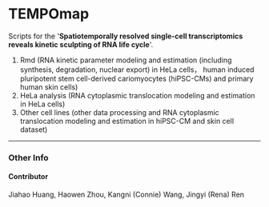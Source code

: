 # TEMPOmap

Scripts for the '**Spatiotemporally resolved single-cell transcriptomics reveals kinetic sculpting of RNA life cycle**'. 

1. Rmd (RNA kinetic parameter modeling and estimation (including synthesis, degradation, nuclear export) in HeLa cells， human induced pluripotent stem cell-derived cariomyocytes (hiPSC-CMs) and primary human skin cells)
2. HeLa analysis (RNA cytoplasmic translocation modeling and estimation in HeLa cells)
3. Other cell lines (other data processing and RNA cytoplasmic translocation modeling and estimation in hiPSC-CM and skin cell dataset)


***


### Other Info

#### Contributor

Jiahao Huang, Haowen Zhou, Kangni (Connie) Wang, Jingyi (Rena) Ren
